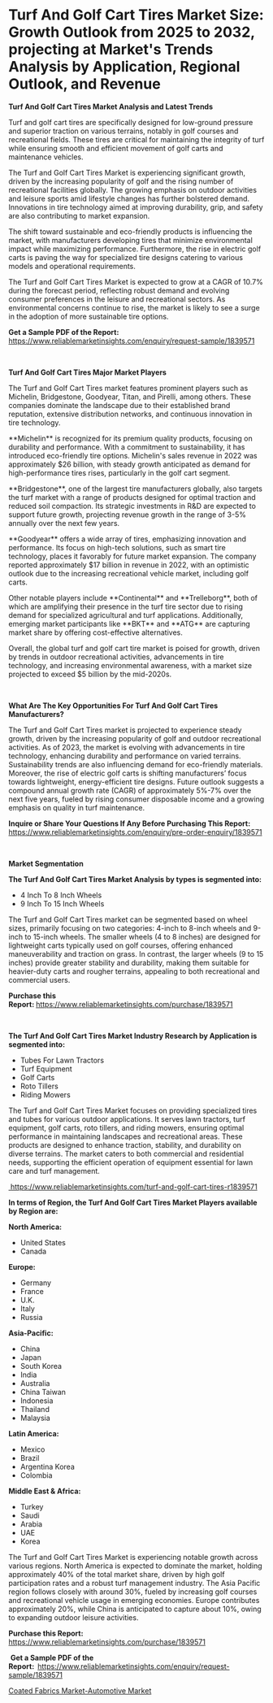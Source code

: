 <p><h1>Turf And Golf Cart Tires Market Size: Growth Outlook from 2025 to 2032, projecting at Market's Trends Analysis by Application, Regional Outlook, and Revenue</h1></p><p><strong>Turf And Golf Cart Tires Market Analysis and Latest Trends</strong></p>
<p><p>Turf and golf cart tires are specifically designed for low-ground pressure and superior traction on various terrains, notably in golf courses and recreational fields. These tires are critical for maintaining the integrity of turf while ensuring smooth and efficient movement of golf carts and maintenance vehicles.</p><p>The Turf and Golf Cart Tires Market is experiencing significant growth, driven by the increasing popularity of golf and the rising number of recreational facilities globally. The growing emphasis on outdoor activities and leisure sports amid lifestyle changes has further bolstered demand. Innovations in tire technology aimed at improving durability, grip, and safety are also contributing to market expansion.</p><p>The shift toward sustainable and eco-friendly products is influencing the market, with manufacturers developing tires that minimize environmental impact while maximizing performance. Furthermore, the rise in electric golf carts is paving the way for specialized tire designs catering to various models and operational requirements.</p><p>The Turf and Golf Cart Tires Market is expected to grow at a CAGR of 10.7% during the forecast period, reflecting robust demand and evolving consumer preferences in the leisure and recreational sectors. As environmental concerns continue to rise, the market is likely to see a surge in the adoption of more sustainable tire options.</p></p>
<p><strong>Get a Sample PDF of the Report:&nbsp;</strong> <a href="https://www.reliablemarketinsights.com/enquiry/request-sample/1839571?utm_campaign=2642&utm_medium=2&utm_source=Github&utm_content=ia&utm_term=31032025&utm_id=turf-and-golf-cart-tires">https://www.reliablemarketinsights.com/enquiry/request-sample/1839571</a></p>
<p>&nbsp;</p>
<p><strong>Turf And Golf Cart Tires Major Market Players</strong></p>
<p><p>The Turf and Golf Cart Tires market features prominent players such as Michelin, Bridgestone, Goodyear, Titan, and Pirelli, among others. These companies dominate the landscape due to their established brand reputation, extensive distribution networks, and continuous innovation in tire technology.</p><p>**Michelin** is recognized for its premium quality products, focusing on durability and performance. With a commitment to sustainability, it has introduced eco-friendly tire options. Michelin's sales revenue in 2022 was approximately $26 billion, with steady growth anticipated as demand for high-performance tires rises, particularly in the golf cart segment.</p><p>**Bridgestone**, one of the largest tire manufacturers globally, also targets the turf market with a range of products designed for optimal traction and reduced soil compaction. Its strategic investments in R&D are expected to support future growth, projecting revenue growth in the range of 3-5% annually over the next few years.</p><p>**Goodyear** offers a wide array of tires, emphasizing innovation and performance. Its focus on high-tech solutions, such as smart tire technology, places it favorably for future market expansion. The company reported approximately $17 billion in revenue in 2022, with an optimistic outlook due to the increasing recreational vehicle market, including golf carts.</p><p>Other notable players include **Continental** and **Trelleborg**, both of which are amplifying their presence in the turf tire sector due to rising demand for specialized agricultural and turf applications. Additionally, emerging market participants like **BKT** and **ATG** are capturing market share by offering cost-effective alternatives.</p><p>Overall, the global turf and golf cart tire market is poised for growth, driven by trends in outdoor recreational activities, advancements in tire technology, and increasing environmental awareness, with a market size projected to exceed $5 billion by the mid-2020s.</p></p>
<p>&nbsp;</p>
<p><strong>What Are The Key Opportunities For Turf And Golf Cart Tires Manufacturers?</strong></p>
<p><p>The Turf and Golf Cart Tires market is projected to experience steady growth, driven by the increasing popularity of golf and outdoor recreational activities. As of 2023, the market is evolving with advancements in tire technology, enhancing durability and performance on varied terrains. Sustainability trends are also influencing demand for eco-friendly materials. Moreover, the rise of electric golf carts is shifting manufacturers’ focus towards lightweight, energy-efficient tire designs. Future outlook suggests a compound annual growth rate (CAGR) of approximately 5%-7% over the next five years, fueled by rising consumer disposable income and a growing emphasis on quality in turf maintenance.</p></p>
<p><strong>Inquire or Share Your Questions If Any Before Purchasing This Report:</strong> <a href="https://www.reliablemarketinsights.com/enquiry/pre-order-enquiry/1839571?utm_campaign=2642&utm_medium=2&utm_source=Github&utm_content=ia&utm_term=31032025&utm_id=turf-and-golf-cart-tires">https://www.reliablemarketinsights.com/enquiry/pre-order-enquiry/1839571</a></p>
<p>&nbsp;</p>
<p><strong>Market Segmentation</strong></p>
<p><strong>The Turf And Golf Cart Tires Market Analysis by types is segmented into:</strong></p>
<p><ul><li>4 Inch To 8 Inch Wheels</li><li>9 Inch To 15 Inch Wheels</li></ul></p>
<p><p>The Turf and Golf Cart Tires market can be segmented based on wheel sizes, primarily focusing on two categories: 4-inch to 8-inch wheels and 9-inch to 15-inch wheels. The smaller wheels (4 to 8 inches) are designed for lightweight carts typically used on golf courses, offering enhanced maneuverability and traction on grass. In contrast, the larger wheels (9 to 15 inches) provide greater stability and durability, making them suitable for heavier-duty carts and rougher terrains, appealing to both recreational and commercial users.</p></p>
<p><strong>Purchase this Report:&nbsp;</strong><a href="https://www.reliablemarketinsights.com/purchase/1839571?utm_campaign=2642&utm_medium=2&utm_source=Github&utm_content=ia&utm_term=31032025&utm_id=turf-and-golf-cart-tires">https://www.reliablemarketinsights.com/purchase/1839571</a></p>
<p>&nbsp;</p>
<p><strong>The Turf And Golf Cart Tires Market Industry Research by Application is segmented into:</strong></p>
<p><ul><li>Tubes For Lawn Tractors</li><li>Turf Equipment</li><li>Golf Carts</li><li>Roto Tillers</li><li>Riding Mowers</li></ul></p>
<p><p>The Turf and Golf Cart Tires Market focuses on providing specialized tires and tubes for various outdoor applications. It serves lawn tractors, turf equipment, golf carts, roto tillers, and riding mowers, ensuring optimal performance in maintaining landscapes and recreational areas. These products are designed to enhance traction, stability, and durability on diverse terrains. The market caters to both commercial and residential needs, supporting the efficient operation of equipment essential for lawn care and turf management.</p></p>
<p><a href="https://www.reliablemarketinsights.com/turf-and-golf-cart-tires-r1839571?utm_campaign=2642&utm_medium=2&utm_source=Github&utm_content=ia&utm_term=31032025&utm_id=turf-and-golf-cart-tires">&nbsp;https://www.reliablemarketinsights.com/turf-and-golf-cart-tires-r1839571</a></p>
<p><strong>In terms of Region, the Turf And Golf Cart Tires Market Players available by Region are:</strong></p>
<p>
    <p> <strong> North America: </strong>
        <ul>
            <li>United States</li>
            <li>Canada</li>
        </ul>
        </p> 
    <p> <strong> Europe: </strong>
        <ul>
            <li>Germany</li>
            <li>France</li>
            <li>U.K.</li>
            <li>Italy</li>
            <li>Russia</li>
        </ul>
        </p> 
    <p> <strong> Asia-Pacific: </strong>
        <ul>
            <li>China</li>
            <li>Japan</li>
            <li>South Korea</li>
            <li>India</li>
            <li>Australia</li>
            <li>China Taiwan</li>
            <li>Indonesia</li>
            <li>Thailand</li>
            <li>Malaysia</li>
        </ul>
        </p> 
    <p> <strong> Latin America: </strong>
        <ul>
            <li>Mexico</li>
            <li>Brazil</li>
            <li>Argentina Korea</li>
            <li>Colombia</li>
        </ul>
        </p> 
    <p> <strong> Middle East & Africa: </strong>
        <ul>
            <li>Turkey</li>
            <li>Saudi</li>
            <li>Arabia</li>
            <li>UAE</li>
            <li>Korea</li>
        </ul>
    </p>
    </p>
<p><p>The Turf and Golf Cart Tires Market is experiencing notable growth across various regions. North America is expected to dominate the market, holding approximately 40% of the total market share, driven by high golf participation rates and a robust turf management industry. The Asia Pacific region follows closely with around 30%, fueled by increasing golf courses and recreational vehicle usage in emerging economies. Europe contributes approximately 20%, while China is anticipated to capture about 10%, owing to expanding outdoor leisure activities.</p></p>
<p><strong>Purchase this Report: </strong><a href="https://www.reliablemarketinsights.com/purchase/1839571?utm_campaign=2642&utm_medium=2&utm_source=Github&utm_content=ia&utm_term=31032025&utm_id=turf-and-golf-cart-tires">https://www.reliablemarketinsights.com/purchase/1839571</a></p>
<p>&nbsp;<strong>Get a Sample PDF of the Report:&nbsp;&nbsp;</strong><a href="https://www.reliablemarketinsights.com/enquiry/request-sample/1839571?utm_campaign=2642&utm_medium=2&utm_source=Github&utm_content=ia&utm_term=31032025&utm_id=turf-and-golf-cart-tires">https://www.reliablemarketinsights.com/enquiry/request-sample/1839571</a></p>
<p><strong></strong></p>
<p><p><a href="https://github.com/stephaniwo144/Market-Research-Report-List-1/blob/main/coated-fabrics-market-automotive-market.md?utm_campaign=2642&utm_medium=2&utm_source=Github&utm_content=ia&utm_term=31032025&utm_id=turf-and-golf-cart-tires">Coated Fabrics Market-Automotive Market</a></p></p>